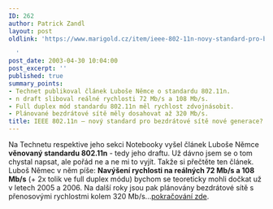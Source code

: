 ```yaml
---
ID: 262
author: Patrick Zandl
layout: post
oldlink: 'https://www.marigold.cz/item/ieee-802-11n-novy-standard-pro-bezdratove-site-nove-generace

  '
post_date: 2003-04-30 10:04:00
post_excerpt: ''
published: true
summary_points:
- Technet publikoval článek Luboše Němce o standardu 802.11n.
- n draft sliboval reálné rychlosti 72 Mb/s a 108 Mb/s.
- Full duplex mód standardu 802.11n měl rychlost zdvojnásobit.
- Plánované bezdrátové sítě měly dosahovat až 320 Mb/s.
title: IEEE 802.11n – nový standard pro bezdrátové sítě nové generace?
---
```


Na Technetu respektive jeho sekci Notebooky vyšel článek Luboše Němce <STRONG>věnovaný standardu 802.11n</STRONG> - tedy jeho draftu. Už dávno jsem se o tom chystal napsat, ale pořád ne a ne mi to vyjít. Takže si přečtěte ten článek. Luboš Němec v něm píše: <STRONG>Navýšení rychlosti na reálných 72 Mb/s a 108 Mb/s</STRONG> (+ 2x tolik ve full duplex módu) bychom se teoreticky mohli dočkat už v letech 2005 a 2006. Na další roky jsou pak plánovány bezdrátové sítě s přenosovými rychlostmi kolem 320 Mb/s...<A href="http://www.notebooky.cz/technologie/wifi80211n030430.html" target=_blank>pokračování zde</A>.